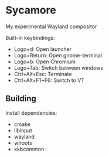# Sycamore
My experimental Wayland compositor

Built-in keybindings:
* Logo+d: Open launcher
* Logo+Return: Open gnome-terminal
* Logo+b: Open Chromium
* Logo+Tab: Switch between windows
* Ctrl+Alt+Esc: Terminate
* Ctrl+Alt+F1~F6: Switch to VT

## Building
Install dependencies:

* cmake
* libinput
* wayland
* wlroots
* xkbcommon
